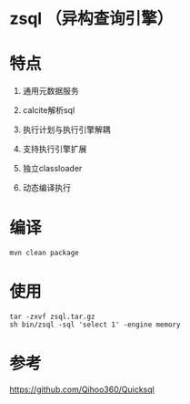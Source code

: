 # zsql （异构查询引擎）

# 特点

1. 通用元数据服务

2. calcite解析sql

3. 执行计划与执行引擎解耦

4. 支持执行引擎扩展

5. 独立classloader

6. 动态编译执行

   

# 编译

```
mvn clean package
```



# 使用

```
tar -zxvf zsql.tar.gz
sh bin/zsql -sql 'select 1' -engine memory
```





# 参考

https://github.com/Qihoo360/Quicksql